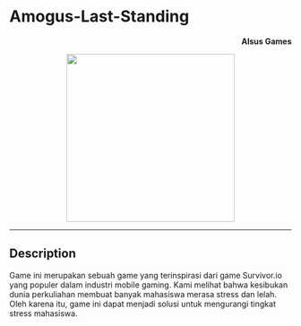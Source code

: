 # Amogus-Last-Standing
<p align="right"><b>Alsus Games</b></p>

<p align="center">
  <img width="300" height="300" src="https://user-images.githubusercontent.com/88318140/204773382-02bd3283-4bf3-4b30-b2dd-499a07a8f779.png">
</p>

___

## Description
Game ini merupakan sebuah game yang terinspirasi dari game Survivor.io yang populer dalam industri mobile gaming. Kami melihat bahwa kesibukan dunia perkuliahan membuat banyak mahasiswa merasa stress dan lelah. Oleh karena itu, game ini dapat menjadi solusi untuk mengurangi tingkat stress mahasiswa.
